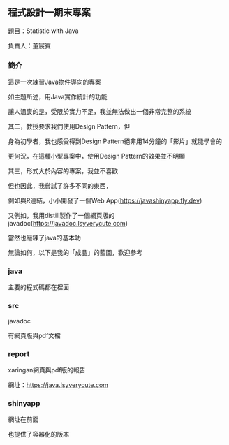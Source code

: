 ## 程式設計一期末專案

題目：Statistic with Java

負責人：董宸賓

### 簡介

這是一次練習Java物件導向的專案

如主題所述，用Java實作統計的功能

讓人沮喪的是，受限於實力不足，我並無法做出一個非常完整的系統

其二，教授要求我們使用Design Pattern，但

身為初學者，我也感受得到Design Pattern絕非用14分鐘的「影片」就能學會的

更何況，在這種小型專案中，使用Design Pattern的效果並不明顯

其三，形式大於內容的專案，我並不喜歡

但也因此，我嘗試了許多不同的東西，

例如與R連結，小小開發了一個Web App(https://javashinyapp.fly.dev)

又例如，我用distill製作了一個網頁版的javadoc(https://javadoc.lsyverycute.com)

當然也磨練了java的基本功

無論如何，以下是我的「成品」的藍圖，歡迎參考

### java

主要的程式碼都在裡面

### src 

javadoc

有網頁版與pdf文檔

### report

xaringan網頁與pdf版的報告

網址：https://java.lsyverycute.com

### shinyapp

網址在前面

也提供了容器化的版本

